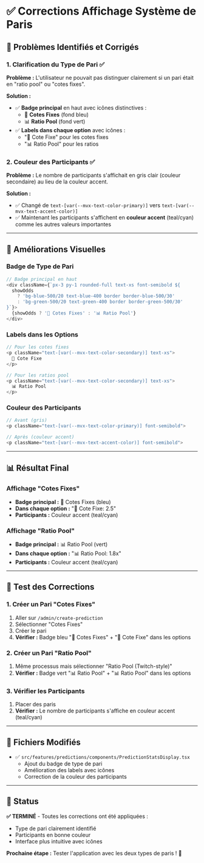 # ✅ Corrections Affichage Système de Paris

## 🎯 Problèmes Identifiés et Corrigés

### 1. **Clarification du Type de Pari** ✅

**Problème :** L'utilisateur ne pouvait pas distinguer clairement si un pari était en "ratio pool" ou "cotes fixes".

**Solution :**
- ✅ **Badge principal** en haut avec icônes distinctives :
  - 🎯 **Cotes Fixes** (fond bleu)
  - 📊 **Ratio Pool** (fond vert)
- ✅ **Labels dans chaque option** avec icônes :
  - "🎯 Cote Fixe" pour les cotes fixes
  - "📊 Ratio Pool" pour les ratios

### 2. **Couleur des Participants** ✅

**Problème :** Le nombre de participants s'affichait en gris clair (couleur secondaire) au lieu de la couleur accent.

**Solution :**
- ✅ Changé de `text-[var(--mvx-text-color-primary)]` vers `text-[var(--mvx-text-accent-color)]`
- ✅ Maintenant les participants s'affichent en **couleur accent** (teal/cyan) comme les autres valeurs importantes

---

## 🎨 Améliorations Visuelles

### Badge de Type de Pari
```typescript
// Badge principal en haut
<div className={`px-3 py-1 rounded-full text-xs font-semibold ${
  showOdds 
    ? 'bg-blue-500/20 text-blue-400 border border-blue-500/30' 
    : 'bg-green-500/20 text-green-400 border border-green-500/30'
}`}>
  {showOdds ? '🎯 Cotes Fixes' : '📊 Ratio Pool'}
</div>
```

### Labels dans les Options
```typescript
// Pour les cotes fixes
<p className="text-[var(--mvx-text-color-secondary)] text-xs">
  🎯 Cote Fixe
</p>

// Pour les ratios pool
<p className="text-[var(--mvx-text-color-secondary)] text-xs">
  📊 Ratio Pool
</p>
```

### Couleur des Participants
```typescript
// Avant (gris)
<p className="text-[var(--mvx-text-color-primary)] font-semibold">

// Après (couleur accent)
<p className="text-[var(--mvx-text-accent-color)] font-semibold">
```

---

## 📊 Résultat Final

### Affichage "Cotes Fixes"
- **Badge principal :** 🎯 Cotes Fixes (bleu)
- **Dans chaque option :** "🎯 Cote Fixe: 2.5"
- **Participants :** Couleur accent (teal/cyan)

### Affichage "Ratio Pool"
- **Badge principal :** 📊 Ratio Pool (vert)
- **Dans chaque option :** "📊 Ratio Pool: 1.8x"
- **Participants :** Couleur accent (teal/cyan)

---

## 🧪 Test des Corrections

### 1. Créer un Pari "Cotes Fixes"
1. Aller sur `/admin/create-prediction`
2. Sélectionner "Cotes Fixes"
3. Créer le pari
4. **Vérifier :** Badge bleu "🎯 Cotes Fixes" + "🎯 Cote Fixe" dans les options

### 2. Créer un Pari "Ratio Pool"
1. Même processus mais sélectionner "Ratio Pool (Twitch-style)"
2. **Vérifier :** Badge vert "📊 Ratio Pool" + "📊 Ratio Pool" dans les options

### 3. Vérifier les Participants
1. Placer des paris
2. **Vérifier :** Le nombre de participants s'affiche en couleur accent (teal/cyan)

---

## 📁 Fichiers Modifiés

- ✅ `src/features/predictions/components/PredictionStatsDisplay.tsx`
  - Ajout du badge de type de pari
  - Amélioration des labels avec icônes
  - Correction de la couleur des participants

---

## 🎯 Status

**✅ TERMINÉ** - Toutes les corrections ont été appliquées :
- Type de pari clairement identifié
- Participants en bonne couleur
- Interface plus intuitive avec icônes

**Prochaine étape :** Tester l'application avec les deux types de paris ! 🚀
